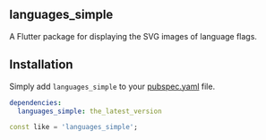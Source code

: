 ## languages_simple

A Flutter package for displaying the SVG images of language flags.

## Installation

Simply add `languages_simple` to your [pubspec.yaml](https://flutter.io/using-packages/) file.

```yml
dependencies:
  languages_simple: the_latest_version
```

```dart
const like = 'languages_simple';
```
